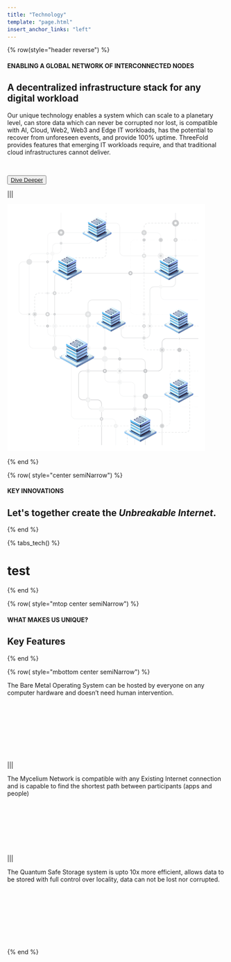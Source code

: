 ```yaml
---
title: "Technology"
template: "page.html"
insert_anchor_links: "left"
---
```



<!-- section 1  -->

<div class="container mx-auto">

{% row(style="header reverse") %}

#### <span class="green_text">ENABLING A GLOBAL NETWORK OF INTERCONNECTED NODES</span>

## **A decentralized infrastructure stack for any digital workload**

Our unique technology enables a system which can scale to a planetary level, can store data which can never be corrupted nor lost, is compatible with AI, Cloud, Web2, Web3 and Edge IT workloads, has the potential to recover from unforeseen events, and provide 100% uptime. ThreeFold provides features that emerging IT workloads require, and that traditional cloud infrastructures cannot deliver.

<br>

<button class="blue_b">[Dive Deeper](https://manual.grid.tf/)</button>


|||

![Image](tech_here.png#mx-auto)

{% end %}


<!-- section 2  -->

{% row( style="center semiNarrow") %}

#### <span class="green_text">KEY INNOVATIONS</span>

## **Let's together create the <span class="blue">*Unbreakable Internet*</span>.**

{% end %}

{% tabs_tech() %}

# test

{% end %}




<!-- section 3  -->

{% row( style="mtop center semiNarrow") %}

#### <span class="blue">WHAT MAKES US UNIQUE?</span>

## **Key Features**

{% end %}

{% row( style="mbottom center semiNarrow") %}

<div class="rounded_img rounded-lg p-4 bg-gray-100 card_h">

The Bare Metal Operating System can be hosted by everyone on any computer hardware and doesn’t need human intervention.

</div>

|||

<div class="rounded_img rounded-lg p-4 bg-gray-100 card_h">

The Mycelium Network is compatible with any Existing Internet connection and is capable to find the shortest path between participants (apps and people)

</div>


|||

<div class="rounded_img rounded-lg p-4 bg-gray-100 card_h">

The Quantum Safe Storage system is upto 10x more efficient, allows data to be stored with full control over locality, data can not be lost nor corrupted.

</div>

{% end %}


</div>

<style>

.card_h{
  height: 170px !important;
}
     .road_border{
    
      border-left: 1px solid #cbcbcb;

    }

</style>